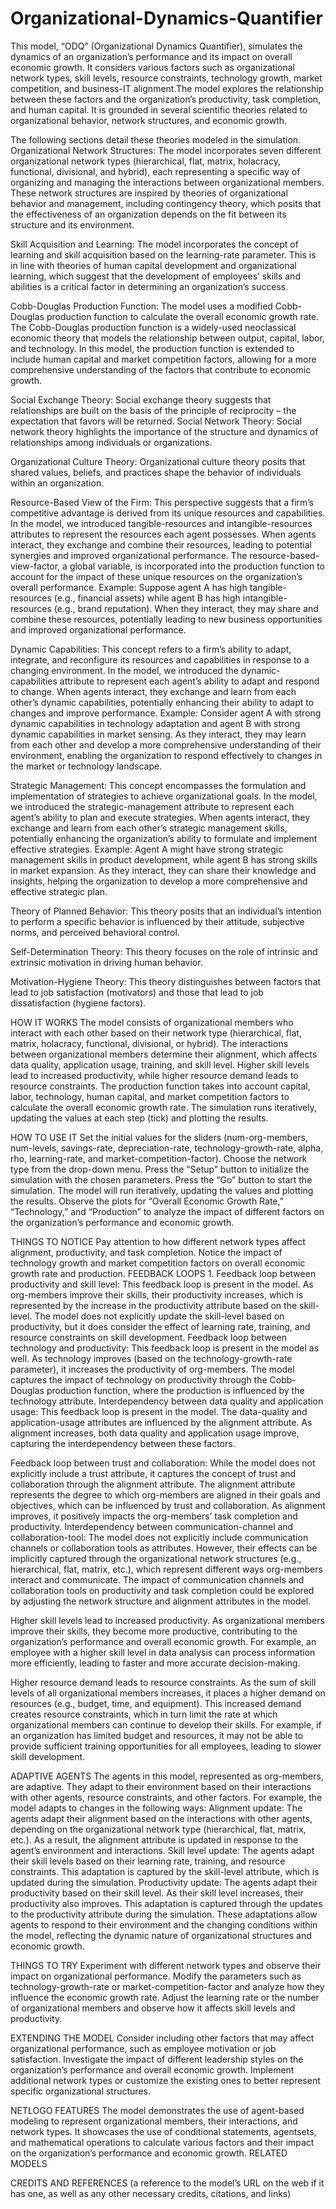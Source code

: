 # Organizational-Dynamics-Quantifier
This model, “ODQ” (Organizational Dynamics Quantifier), simulates the dynamics of an organization’s performance and its impact on overall economic growth. It considers various factors such as organizational network types, skill levels, resource constraints, technology growth, market competition, and business-IT alignment.The model explores the relationship between these factors and the organization’s productivity, task completion, and human capital. It is grounded in several scientific theories related to organizational behavior, network structures, and economic growth.

The following sections detail these theories modeled in the simulation.
Organizational Network Structures: The model incorporates seven different organizational network types (hierarchical, flat, matrix, holacracy, functional, divisional, and hybrid), each representing a specific way of organizing and managing the interactions between organizational members. These network structures are inspired by theories of organizational behavior and management, including contingency theory, which posits that the effectiveness of an organization depends on the fit between its structure and its environment.

Skill Acquisition and Learning: The model incorporates the concept of learning and skill acquisition based on the learning-rate parameter. This is in line with theories of human capital development and organizational learning, which suggest that the development of employees’ skills and abilities is a critical factor in determining an organization’s success.

Cobb-Douglas Production Function: The model uses a modified Cobb-Douglas production function to calculate the overall economic growth rate. The Cobb-Douglas production function is a widely-used neoclassical economic theory that models the relationship between output, capital, labor, and technology. In this model, the production function is extended to include human capital and market competition factors, allowing for a more comprehensive understanding of the factors that contribute to economic growth.

Social Exchange Theory: Social exchange theory suggests that relationships are built on the basis of the principle of reciprocity – the expectation that favors will be returned.
Social Network Theory: Social network theory highlights the importance of the structure and dynamics of relationships among individuals or organizations.

Organizational Culture Theory: Organizational culture theory posits that shared values, beliefs, and practices shape the behavior of individuals within an organization.

Resource-Based View of the Firm: This perspective suggests that a firm’s competitive advantage is derived from its unique resources and capabilities. In the model, we introduced tangible-resources and intangible-resources attributes to represent the resources each agent possesses. When agents interact, they exchange and combine their resources, leading to potential synergies and improved organizational performance. The resource-based-view-factor, a global variable, is incorporated into the production function to account for the impact of these unique resources on the organization’s overall performance. Example: Suppose agent A has high tangible-resources (e.g., financial assets) while agent B has high intangible-resources (e.g., brand reputation). When they interact, they may share and combine these resources, potentially leading to new business opportunities and improved organizational performance.

Dynamic Capabilities: This concept refers to a firm’s ability to adapt, integrate, and reconfigure its resources and capabilities in response to a changing environment. In the model, we introduced the dynamic-capabilities attribute to represent each agent’s ability to adapt and respond to change. When agents interact, they exchange and learn from each other’s dynamic capabilities, potentially enhancing their ability to adapt to changes and improve performance. Example: Consider agent A with strong dynamic capabilities in technology adaptation and agent B with strong dynamic capabilities in market sensing. As they interact, they may learn from each other and develop a more comprehensive understanding of their environment, enabling the organization to respond effectively to changes in the market or technology landscape.

Strategic Management: This concept encompasses the formulation and implementation of strategies to achieve organizational goals. In the model, we introduced the strategic-management attribute to represent each agent’s ability to plan and execute strategies. When agents interact, they exchange and learn from each other’s strategic management skills, potentially enhancing the organization’s ability to formulate and implement effective strategies. Example: Agent A might have strong strategic management skills in product development, while agent B has strong skills in market expansion. As they interact, they can share their knowledge and insights, helping the organization to develop a more comprehensive and effective strategic plan.

Theory of Planned Behavior: This theory posits that an individual’s intention to perform a specific behavior is influenced by their attitude, subjective norms, and perceived behavioral control.

Self-Determination Theory: This theory focuses on the role of intrinsic and extrinsic motivation in driving human behavior.

Motivation-Hygiene Theory: This theory distinguishes between factors that lead to job satisfaction (motivators) and those that lead to job dissatisfaction (hygiene factors).

HOW IT WORKS
The model consists of organizational members who interact with each other based on their network type (hierarchical, flat, matrix, holacracy, functional, divisional, or hybrid). The interactions between organizational members determine their alignment, which affects data quality, application usage, training, and skill level. Higher skill levels lead to increased productivity, while higher resource demand leads to resource constraints.
The production function takes into account capital, labor, technology, human capital, and market competition factors to calculate the overall economic growth rate. The simulation runs iteratively, updating the values at each step (tick) and plotting the results.

HOW TO USE IT
Set the initial values for the sliders (num-org-members, num-levels, savings-rate, depreciation-rate, technology-growth-rate, alpha, rho, learning-rate, and market-competition-factor).
Choose the network type from the drop-down menu.
Press the “Setup” button to initialize the simulation with the chosen parameters.
Press the “Go” button to start the simulation. The model will run iteratively, updating the values and plotting the results.
Observe the plots for “Overall Economic Growth Rate,” “Technology,” and “Production” to analyze the impact of different factors on the organization’s performance and economic growth.

THINGS TO NOTICE
Pay attention to how different network types affect alignment, productivity, and task completion. Notice the impact of technology growth and market competition factors on overall economic growth rate and production.
FEEDBACK LOOPS 1. Feedback loop between productivity and skill level: This feedback loop is present in the model. As org-members improve their skills, their productivity increases, which is represented by the increase in the productivity attribute based on the skill-level. The model does not explicitly update the skill-level based on productivity, but it does consider the effect of learning rate, training, and resource constraints on skill development.
Feedback loop between technology and productivity: This feedback loop is present in the model as well. As technology improves (based on the technology-growth-rate parameter), it increases the productivity of org-members. The model captures the impact of technology on productivity through the Cobb-Douglas production function, where the production is influenced by the technology attribute.
Interdependency between data quality and application usage: This feedback loop is present in the model. The data-quality and application-usage attributes are influenced by the alignment attribute. As alignment increases, both data quality and application usage improve, capturing the interdependency between these factors.

Feedback loop between trust and collaboration: While the model does not explicitly include a trust attribute, it captures the concept of trust and collaboration through the alignment attribute. The alignment attribute represents the degree to which org-members are aligned in their goals and objectives, which can be influenced by trust and collaboration. As alignment improves, it positively impacts the org-members’ task completion and productivity.
Interdependency between communication-channel and collaboration-tool: The model does not explicitly include communication channels or collaboration tools as attributes. However, their effects can be implicitly captured through the organizational network structures (e.g., hierarchical, flat, matrix, etc.), which represent different ways org-members interact and communicate. The impact of communication channels and collaboration tools on productivity and task completion could be explored by adjusting the network structure and alignment attributes in the model.

Higher skill levels lead to increased productivity. As organizational members improve their skills, they become more productive, contributing to the organization’s performance and overall economic growth. For example, an employee with a higher skill level in data analysis can process information more efficiently, leading to faster and more accurate decision-making.

Higher resource demand leads to resource constraints. As the sum of skill levels of all organizational members increases, it places a higher demand on resources (e.g., budget, time, and equipment). This increased demand creates resource constraints, which in turn limit the rate at which organizational members can continue to develop their skills. For example, if an organization has limited budget and resources, it may not be able to provide sufficient training opportunities for all employees, leading to slower skill development.

ADAPTIVE AGENTS
The agents in this model, represented as org-members, are adaptive. They adapt to their environment based on their interactions with other agents, resource constraints, and other factors.
For example, the model adapts to changes in the following ways:
Alignment update: The agents adapt their alignment based on the interactions with other agents, depending on the organizational network type (hierarchical, flat, matrix, etc.). As a result, the alignment attribute is updated in response to the agent’s environment and interactions.
Skill level update: The agents adapt their skill levels based on their learning rate, training, and resource constraints. This adaptation is captured by the skill-level attribute, which is updated during the simulation.
Productivity update: The agents adapt their productivity based on their skill level. As their skill level increases, their productivity also improves. This adaptation is captured through the updates to the productivity attribute during the simulation.
These adaptations allow agents to respond to their environment and the changing conditions within the model, reflecting the dynamic nature of organizational structures and economic growth.

THINGS TO TRY
Experiment with different network types and observe their impact on organizational performance.
Modify the parameters such as technology-growth-rate or market-competition-factor and analyze how they influence the economic growth rate.
Adjust the learning rate or the number of organizational members and observe how it affects skill levels and productivity.

EXTENDING THE MODEL
Consider including other factors that may affect organizational performance, such as employee motivation or job satisfaction.
Investigate the impact of different leadership styles on the organization’s performance and overall economic growth.
Implement additional network types or customize the existing ones to better represent specific organizational structures.

NETLOGO FEATURES
The model demonstrates the use of agent-based modeling to represent organizational members, their interactions, and network types. It showcases the use of conditional statements, agentsets, and mathematical operations to calculate various factors and their impact on the organization’s performance and economic growth.
RELATED MODELS

CREDITS AND REFERENCES
(a reference to the model’s URL on the web if it has one, as well as any other necessary credits, citations, and links)
